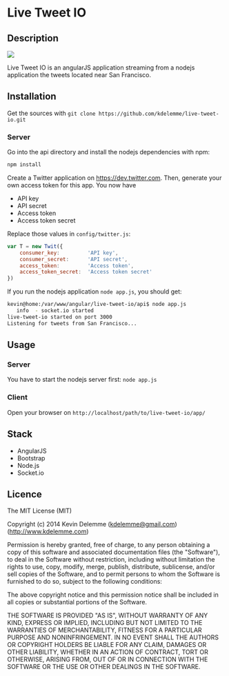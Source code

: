 # Live Tweet IO


## Description

![][screenshot]

Live Tweet IO is an angularJS application streaming from a nodejs application the tweets located near San Francisco.

## Installation

Get the sources with `git clone https://github.com/kdelemme/live-tweet-io.git`

### Server

Go into the api directory and install the nodejs dependencies with npm:
```bash
npm install
```

Create a Twitter application on https://dev.twitter.com. Then, generate your own access token for this app. You now have
* API key
* API secret
* Access token
* Access token secret

Replace those values in `config/twitter.js`:
```javascript
var T = new Twit({
    consumer_key:         'API key',
    consumer_secret:      'API secret',
    access_token:         'Access token',
    access_token_secret:  'Access token secret'
})
```


If you run the nodejs application `node app.js`, you should get:
```bash
kevin@home:/var/www/angular/live-tweet-io/api$ node app.js 
   info  - socket.io started
live-tweet-io started on port 3000
Listening for tweets from San Francisco...
```

## Usage

### Server

You have to start the nodejs server first: `node app.js`

### Client
	
Open your browser on `http://localhost/path/to/live-tweet-io/app/`

## Stack

* AngularJS
* Bootstrap
* Node.js
* Socket.io

## Licence
The MIT License (MIT)

Copyright (c) 2014 Kevin Delemme (kdelemme@gmail.com) (http://www.kdelemme.com)

Permission is hereby granted, free of charge, to any person obtaining a copy
of this software and associated documentation files (the "Software"), to deal
in the Software without restriction, including without limitation the rights
to use, copy, modify, merge, publish, distribute, sublicense, and/or sell
copies of the Software, and to permit persons to whom the Software is
furnished to do so, subject to the following conditions:

The above copyright notice and this permission notice shall be included in
all copies or substantial portions of the Software.

THE SOFTWARE IS PROVIDED "AS IS", WITHOUT WARRANTY OF ANY KIND, EXPRESS OR
IMPLIED, INCLUDING BUT NOT LIMITED TO THE WARRANTIES OF MERCHANTABILITY,
FITNESS FOR A PARTICULAR PURPOSE AND NONINFRINGEMENT. IN NO EVENT SHALL THE
AUTHORS OR COPYRIGHT HOLDERS BE LIABLE FOR ANY CLAIM, DAMAGES OR OTHER
LIABILITY, WHETHER IN AN ACTION OF CONTRACT, TORT OR OTHERWISE, ARISING FROM,
OUT OF OR IN CONNECTION WITH THE SOFTWARE OR THE USE OR OTHER DEALINGS IN
THE SOFTWARE.

[screenshot]: http://www.kdelemme.com/wp-content/uploads/2014/04/live-tweet-io.png